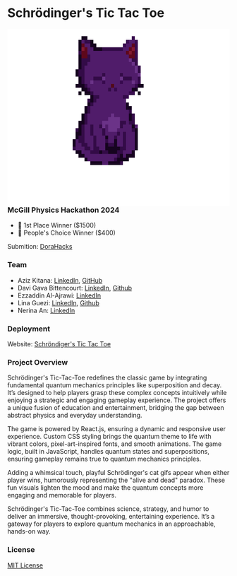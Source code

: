 # Schrödinger's Tic Tac Toe 

<img align="right" height="400px" width="auto" src="https://github.com/Davigbit/Schrodingers-TicTacToe/blob/main/src/assets/cat.gif">

### McGill Physics Hackathon 2024
- 🥇 1st Place Winner ($1500)
- 🏅 People's Choice Winner ($400)

Submition: [DoraHacks](https://dorahacks.io/buidl/19911)

### Team
- Aziz Kitana: [LinkedIn](https://www.linkedin.com/in/aziz-kitana-6082a527a/), [GitHub](https://github.com/Dvader30)
- Davi Gava Bittencourt: [LinkedIn](https://www.linkedin.com/in/davigbit/), [Github](https://github.com/Davigbit)
- Ezzaddin Al-Ajrawi: [LinkedIn](https://www.linkedin.com/in/ezzaddin-al-ajrawi-129274235/)
- Lina Guezi: [LinkedIn](https://www.linkedin.com/in/lina-guezi/), [Github](https://github.com/Lina674)
- Nerina An: [LinkedIn](https://www.linkedin.com/in/nerina-an-a848ab248/)

### Deployment
Website: [Schröndiger's Tic Tac Toe](https://schrodingers-tic-tac-toe.vercel.app/)

### Project Overview
Schrödinger's Tic-Tac-Toe redefines the classic game by integrating fundamental quantum mechanics principles like superposition and decay. It’s designed to help players grasp these complex concepts intuitively while enjoying a strategic and engaging gameplay experience. The project offers a unique fusion of education and entertainment, bridging the gap between abstract physics and everyday understanding.

The game is powered by React.js, ensuring a dynamic and responsive user experience. Custom CSS styling brings the quantum theme to life with vibrant colors, pixel-art-inspired fonts, and smooth animations. The game logic, built in JavaScript, handles quantum states and superpositions, ensuring gameplay remains true to quantum mechanics principles.

Adding a whimsical touch, playful Schrödinger's cat gifs appear when either player wins, humorously representing the "alive and dead" paradox. These fun visuals lighten the mood and make the quantum concepts more engaging and memorable for players.

Schrödinger's Tic-Tac-Toe combines science, strategy, and humor to deliver an immersive, thought-provoking, entertaining experience. It’s a gateway for players to explore quantum mechanics in an approachable, hands-on way.

### License
[MIT License](https://github.com/Davigbit/Schrodingers-TicTacToe/blob/main/LICENSE)
